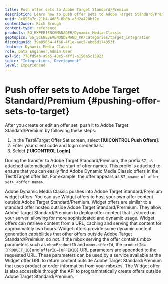 ```yaml
---
title: Push offer sets to Adobe Target Standard/Premium
description: Learn how to push offer sets to Adobe Target Standard/Premium from Adobe Dynamic Media Classic.
uuid: 8c895a7c-21b4-4d85-8b0b-a3d2a420bf2e
contentOwner: Rick Brough
content-type: reference
products: SG_EXPERIENCEMANAGER/Dynamic-Media-Classic
geptopics: SG_SCENESEVENONDEMAND_PK/categories/target_integration
discoiquuid: 39a05654-4f66-4f1e-aec5-ebe6d174353f
feature: Dynamic Media Classic
role: Data Engineer,Admin,User
exl-id: 778fd54b-a9e5-40c5-aff1-a156a5c15923
topic: "Integrations, Development"
level: Experienced
---
```

# Push offer sets to Adobe Target Standard/Premium {#pushing-offer-sets-to-target}

After you create or edit an offer set, push it to Adobe Target Standard/Premium by following these steps:

1. In the Test&Target Offer Set screen, select **[!UICONTROL Push Offers]**. 
1. Enter your client code and login credentials.
1. Select **[!UICONTROL Login]**.

During the transfer to Adobe Target Standard/Premium, the prefix `S7_` is attached automatically to the start of offer names. This prefix is attached to ensure that you can easily find Adobe Dynamic Media Classic offers in the Test&Target offer list. For example, the offer appears as `S7_<name of offer set>_<offer name>`.

Adobe Dynamic Media Classic pushes into Adobe Target Standard/Premium widget offers. You can use Widget offers to host your own offer content outside Adobe Target Standard/Premium. Widget offers are similar to a standard offer hosted outside Adobe Target Standard/Prermium. They allow Adobe Target Standard/Premium to deploy offer content that is stored on your server, allowing for more sophisticated and dynamic usage. Widget offers can retrieve content from a URL, caching and serving that content for approximately two hours. Widget offers provide some dynamic content generation capabilities that other offers outside Adobe Target Standard/Preimium do not. If the mbox serving the offer contains mbox parameters such as `mboxProductID` and `mbox.offerId`, the `productId=[PRODUCT_ID]`and `offerID=[OFFERID]` URL parameters are appended to the requested URL. These parameters can be used by a service available at the Widget offer URL to return content outside Adobe Target Standard/Premium that uses product or order information from your mboxes. The Widget offer is also accessible through the API to programmatically create offers outside Adobe Target Standard/Premium.
